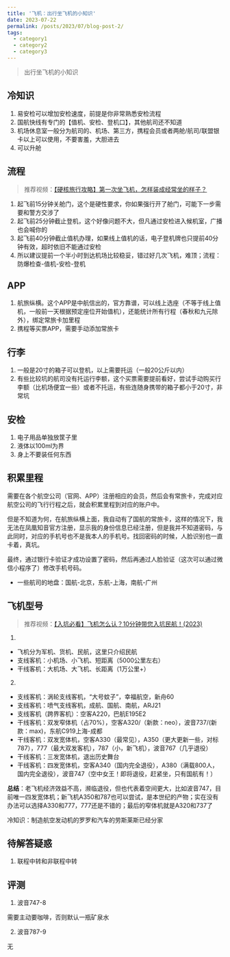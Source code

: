 ```yaml
---
title: '飞机：出行坐飞机的小知识'
date: 2023-07-22
permalink: /posts/2023/07/blog-post-2/
tags:
  - category1
  - category2
  - category3
---
```



> 出行坐飞机的小知识

## 冷知识

1. 易安检可以增加安检速度，前提是你非常熟悉安检流程
2. 国航快线有专门的【值机、安检、登机口】，其他航司还不知道
3. 机场休息室一般分为航司的、机场、第三方，携程会员或者两舱/航司/联盟银卡以上可以使用，不要害羞，大胆进去
4. 可以升舱

## 流程

> 推荐视频：[【硬核旅行攻略】第一次坐飞机，怎样装成经常坐的样子？](https://www.bilibili.com/video/BV1EJ411V7sB/?spm_id_from=333.999.0.0&vd_source=f5b80afff28141fb9657237f68404670)

1. 起飞前15分钟关舱门，这个是硬性要求，你如果强行开了舱门，可能下一步需要和警方交涉了
2. 起飞前25分钟截止登机，这个好像问题不大，但凡通过安检进入候机室，广播也会喊你的
3. 起飞前40分钟截止值机办理，如果线上值机的话，电子登机牌也只提前40分钟有效，超时依旧不能通过安检
4. 所以建议提前一个半小时到达机场比较稳妥，错过好几次飞机，难顶；流程：防爆检查-值机-安检-登机

## APP

1. 航旅纵横。这个APP是中航信出的，官方靠谱，可以线上选座（不等于线上值机，一般前一天根据预定座位开始值机），还能统计所有行程（春秋和九元除外），绑定常旅卡加里程
2. 携程等买票APP，需要手动添加常旅卡

## 行李

1. 一般是20寸的箱子可以登机，以上需要托运（一般20公斤以内）
2. 有些比较坑的航司没有托运行李额，这个买票需要提前看好，尝试手动购买行李额（比机场便宜一些）或者不托运，有些连随身携带的箱子都小于20寸，非常坑

## 安检

1. 电子用品单独放筐子里
2. 液体以100ml为界
3. 身上不要装任何东西

## 积累里程

需要在各个航空公司（官网、APP）注册相应的会员，然后会有常旅卡，完成对应航空公司的飞行行程之后，就会积累里程到对应的账户中。

但是不知道为何，在航旅纵横上面，我自动有了国航的常旅卡，这样的情况下，我无法在凤凰知音官方注册，显示我的身份信息已经注册，但是我并不知道密码，与此同时，对应的手机号也不是我本人的手机号。找回密码的时候，人脸识别也一直卡着，真坑。

最终，通过银行卡验证才成功设置了密码，然后再通过人脸验证（这次可以通过微信小程序了）修改手机号码。

- 一些航司的地盘：国航-北京，东航-上海，南航-广州

## 飞机型号

> 推荐视频：[【入坑必看】飞机怎么认？10分钟带您入坑民航！(2023)](https://www.bilibili.com/video/BV1gk4y1N7Ck/?vd_source=f5b80afff28141fb9657237f68404670)

1. 
- 飞机分为军机、货机、民航，这里只介绍民航
- 支线客机：小机场、小飞机、短距离（5000公里左右）
- 干线客机：大机场、大飞机、长距离（1万公里+）

2. 
- 支线客机：涡轮支线客机，“大号蚊子”，幸福航空，新舟60
- 支线客机：喷气支线客机，成航、国航、南航，ARJ21
- 支线客机（跨界客机）：空客A220，巴航E195E2
- 干线客机：双发窄体机（占70%），空客A320/（新款：neo），波音737/(新款：max)，东航C919上海-成都
- 干线客机：双发宽体机，空客A330（最常见），A350（更大更新一些，对标787），777（最大双发客机），787（小，新飞机），波音767（几乎退役）
- 干线客机：三发宽体机，退出历史舞台
- 干线客机：四发宽体机，空客A340（国内完全退役），A380（满载800人，国内完全退役），波音747（空中女王！即将退役，赶紧坐，只有国航有！）

**总结**：老飞机经济效益不高，濒临退役，但也代表着空间更大，比如波音747，目前唯一四发宽体机；新飞机A350和787也可以尝试，是本世纪的产物；实在没有办法可以选择A330和777，777还是不错的；最后的窄体机就是A320和737了

冷知识：制造航空发动机的罗罗和汽车的劳斯莱斯已经分家

## 待解答疑惑

1. 联程中转和非联程中转

## 评测

1. 波音747-8

需要主动要咖啡，否则默认一瓶矿泉水

2. 波音787-9

无